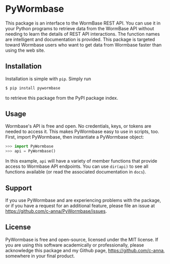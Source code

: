 # PyWormbase
This package is an interface to the WormBase REST API. You can use it in your Python programs to retrieve data from the WormBase API without needing to learn the details of REST API interactions. The function names are intelligent and documentation is provided. This package is targeted toward Wormbase users who want to get data from Wormbase faster than using the web site.

## Installation
Installation is simple with `pip`. Simply run

```Python
$ pip install pywormbase
```

to retrieve this package from the PyPI package index.

## Usage
Wormbase's API is free and open. No credentials, keys, or tokens are needed to access it. This makes PyWormbase easy to use in scripts, too. First, import PyWormbase, then instantiate a PyWormbase object:

```Python
>>> import PyWormbase
>>> api = PyWormbase()
```

In this example, `api` will have a variety of member functions that provide access to Wormbase API endpoints. You can use `dir(api)` to see all functions available (or read the associated documentation in `docs`).

## Support
If you use PyWormbase and are experiencing problems with the package, or if you have a request for an additional feature, please file an issue at https://github.com/c-anna/PyWormbase/issues.

## License
PyWormbase is free and open-source, licensed under the MIT license. If you are using this software academically or professionally, please acknowledge this package and my Github page, https://github.com/c-anna, somewhere in your final product. 